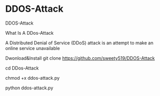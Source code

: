 # DDOS-Attack
DDOS-Attack

What Is A DDos-Attack

A Distributed Denial of Service (DDoS) attack is an attempt to make an online service unavailable

Dwonload&Install
git clone https://github.com/sweety519/DDOS-Attack



cd DDos-Attack



chmod +x ddos-attack.py



python ddos-attack.py


